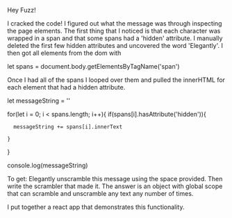 Hey Fuzz! 

I cracked the code! I figured out what the message was through inspecting the page elements. The first thing that I noticed is that each character was wrapped in a span and that some spans had a 'hidden' attribute. I manually deleted the first few hidden attributes and uncovered the word 'Elegantly'. I then got all elements from the dom with 

let spans = document.body.getElementsByTagName('span')

Once I had all of the spans I looped over them and pulled the innerHTML for each element that had a hidden attribute.

let messageString = ''

 for(let i = 0; i < spans.length; i++){
  	if(spans[i].hasAttribute('hidden')){

      messageString += spans[i].innerText

    }   
}

console.log(messageString)

To get: Elegantly unscramble this message using the space provided. Then write the scrambler that made it. The answer is an object with global scope that can scramble and unscramble any text any number of times.

I put together a react app that demonstrates this functionality. 